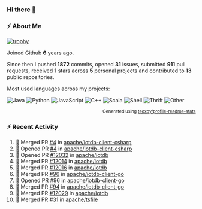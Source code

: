 ### Hi there 👋

### :zap: About Me

[![trophy](https://github-profile-trophy.vercel.app/?username=HTHou&theme=onedark)](https://github.com/ryo-ma/github-profile-trophy)
   
Joined Github **6** years ago.

Since then I pushed **1872** commits, opened **31** issues, submitted **911** pull requests, received **1** stars across **5** personal projects and contributed to **13** public repositories.

Most used languages across my projects:

![Java](https://img.shields.io/static/v1?style=flat-square&label=%E2%A0%80&color=555&labelColor=%23b07219&message=Java%EF%B8%B195.4%25)
![Python](https://img.shields.io/static/v1?style=flat-square&label=%E2%A0%80&color=555&labelColor=%233572A5&message=Python%EF%B8%B11.2%25)
![JavaScript](https://img.shields.io/static/v1?style=flat-square&label=%E2%A0%80&color=555&labelColor=%23f1e05a&message=JavaScript%EF%B8%B10.7%25)
![C++](https://img.shields.io/static/v1?style=flat-square&label=%E2%A0%80&color=555&labelColor=%23f34b7d&message=C%2B%2B%EF%B8%B10.5%25)
![Scala](https://img.shields.io/static/v1?style=flat-square&label=%E2%A0%80&color=555&labelColor=%23c22d40&message=Scala%EF%B8%B10.4%25)
![Shell](https://img.shields.io/static/v1?style=flat-square&label=%E2%A0%80&color=555&labelColor=%2389e051&message=Shell%EF%B8%B10.3%25)
![Thrift](https://img.shields.io/static/v1?style=flat-square&label=%E2%A0%80&color=555&labelColor=%23D12127&message=Thrift%EF%B8%B10.3%25)
![Other](https://img.shields.io/static/v1?style=flat-square&label=%E2%A0%80&color=555&labelColor=%23ededed&message=Other%EF%B8%B10.8%25)

<p align="right"><sub>Generated using <a href="https://github.com/marketplace/actions/profile-readme-stats">teoxoy/profile-readme-stats</a></sub></p>


<!--![](https://github.com/HTHou/HTHou/blob/output/github-contribution-grid-snake.svg)-->

<!--![Haonan Hou's github stats](https://github-readme-stats.vercel.app/api?username=HTHou&count_private=true&show_icons=true&theme=onedark)-->

<!--![Haonan Hou's wakatime stats](https://github-readme-stats.vercel.app/api/wakatime?username=HTHou&layout=compact&theme=onedark)-->

<!--![Top Langs](https://github-readme-stats.vercel.app/api/top-langs/?username=HTHou&theme=onedark&layout=compact)-->

### :zap: Recent Activity
<!--START_SECTION:activity-->
1. 🎉 Merged PR [#4](https://github.com/apache/iotdb-client-csharp/pull/4) in [apache/iotdb-client-csharp](https://github.com/apache/iotdb-client-csharp)
2. 💪 Opened PR [#4](https://github.com/apache/iotdb-client-csharp/pull/4) in [apache/iotdb-client-csharp](https://github.com/apache/iotdb-client-csharp)
3. 💪 Opened PR [#12032](https://github.com/apache/iotdb/pull/12032) in [apache/iotdb](https://github.com/apache/iotdb)
4. 🎉 Merged PR [#12014](https://github.com/apache/iotdb/pull/12014) in [apache/iotdb](https://github.com/apache/iotdb)
5. 🎉 Merged PR [#12016](https://github.com/apache/iotdb/pull/12016) in [apache/iotdb](https://github.com/apache/iotdb)
6. 🎉 Merged PR [#96](https://github.com/apache/iotdb-client-go/pull/96) in [apache/iotdb-client-go](https://github.com/apache/iotdb-client-go)
7. 💪 Opened PR [#96](https://github.com/apache/iotdb-client-go/pull/96) in [apache/iotdb-client-go](https://github.com/apache/iotdb-client-go)
8. 🎉 Merged PR [#94](https://github.com/apache/iotdb-client-go/pull/94) in [apache/iotdb-client-go](https://github.com/apache/iotdb-client-go)
9. 🎉 Merged PR [#12029](https://github.com/apache/iotdb/pull/12029) in [apache/iotdb](https://github.com/apache/iotdb)
10. 🎉 Merged PR [#31](https://github.com/apache/tsfile/pull/31) in [apache/tsfile](https://github.com/apache/tsfile)
<!--END_SECTION:activity-->

<!--
**HTHou/HTHou** is a ✨ _special_ ✨ repository because its `README.md` (this file) appears on your GitHub profile.

Here are some ideas to get you started:

- 🔭 I’m currently working on ...
- 🌱 I’m currently learning ...
- 👯 I’m looking to collaborate on ...
- 🤔 I’m looking for help with ...
- 💬 Ask me about ...
- 📫 How to reach me: ...
- 😄 Pronouns: ...
- ⚡ Fun fact: ...
-->
